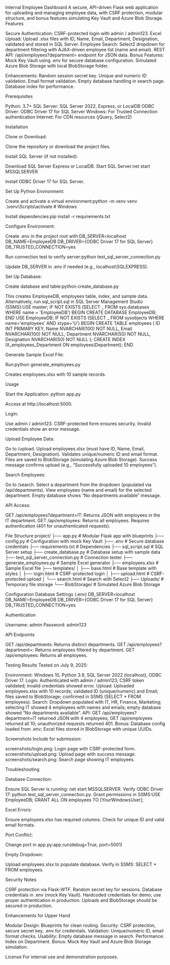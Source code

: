 Internal Employee Dashboard
A secure, API-driven Flask web application for uploading and managing employee data, with CSRF protection, modular structure, and bonus features simulating Key Vault and Azure Blob Storage.
Features

Secure Authentication: CSRF-protected login with admin / admin123.
Excel Upload: Upload .xlsx files with ID, Name, Email, Department, Designation, validated and stored in SQL Server.
Employee Search: Select2 dropdown for department filtering with AJAX-driven employee list (name and email).
REST API: /api/employees?department=<dept> endpoint for JSON data.
Bonus Features:
Mock Key Vault using .env for secure database configuration.
Simulated Azure Blob Storage with local BlobStorage folder.

Enhancements:
Random session secret key.
Unique and numeric ID validation.
Email format validation.
Empty database handling in search page.
Database index for performance.

Prerequisites

Python: 3.7+
SQL Server: SQL Server 2022, Express, or LocalDB
ODBC Driver: ODBC Driver 17 for SQL Server
Windows: For Trusted Connection authentication
Internet: For CDN resources (jQuery, Select2)

Installation

Clone or Download:

Clone the repository or download the project files.

Install SQL Server (if not installed):

Download SQL Server Express or LocalDB.
Start SQL Server:net start MSSQLSERVER

Install ODBC Driver 17 for SQL Server.

Set Up Python Environment:

Create and activate a virtual environment:python -m venv venv
.\venv\Scripts\activate # Windows

Install dependencies:pip install -r requirements.txt

Configure Environment:

Create .env in the project root with:DB_SERVER=localhost
DB_NAME=EmployeeDB
DB_DRIVER={ODBC Driver 17 for SQL Server}
DB_TRUSTED_CONNECTION=yes

Run connection test to verify server:python test_sql_server_connection.py

Update DB_SERVER in .env if needed (e.g., localhost\SQLEXPRESS).

Set Up Database:

Create database and table:python create_database.py

This creates EmployeeDB, employees table, index, and sample data.
Alternatively, run sql_script.sql in SQL Server Management Studio (SSMS):USE master;
IF NOT EXISTS (SELECT _ FROM sys.databases WHERE name = 'EmployeeDB')
BEGIN
CREATE DATABASE EmployeeDB;
END
USE EmployeeDB;
IF NOT EXISTS (SELECT _ FROM sysobjects WHERE name='employees' AND xtype='U')
BEGIN
CREATE TABLE employees (
ID INT PRIMARY KEY,
Name NVARCHAR(100) NOT NULL,
Email NVARCHAR(100) NOT NULL,
Department NVARCHAR(50) NOT NULL,
Designation NVARCHAR(50) NOT NULL
);
CREATE INDEX IX_employees_Department ON employees(Department);
END

Generate Sample Excel File:

Run:python generate_employees.py

Creates employees.xlsx with 10 sample records.

Usage

Start the Application:
python app.py

Access at http://localhost:5000.

Login:

Use admin / admin123.
CSRF-protected form ensures security.
Invalid credentials show an error message.

Upload Employee Data:

Go to /upload.
Upload employees.xlsx (must have ID, Name, Email, Department, Designation).
Validates unique/numeric ID and email format.
Files are saved to BlobStorage (simulating Azure Blob Storage).
Success message confirms upload (e.g., “Successfully uploaded 10 employees”).

Search Employees:

Go to /search.
Select a department from the dropdown (populated via /api/departments).
View employees (name and email) for the selected department.
Empty database shows “No departments available” message.

API Access:

GET /api/employees?department=IT: Returns JSON with employees in the IT department.
GET /api/employees: Returns all employees.
Requires authentication (401 for unauthenticated requests).

File Structure
project/
├── app.py # Modular Flask app with blueprints
├── config.py # Configuration with mock Key Vault
├── .env # Secure database credentials
├── requirements.txt # Dependencies
├── sql_script.sql # SQL Server setup
├── create_database.py # Database setup with sample data
├── test_sql_server_connection.py # Connection tester
├── generate_employees.py # Sample Excel generator
├── employees.xlsx # Sample Excel file
├── templates/
│ ├── base.html # Base template with styles
│ ├── login.html # CSRF-protected login
│ ├── upload.html # CSRF-protected upload
│ └── search.html # Search with Select2
├── Uploads/ # Temporary file storage
└── BlobStorage/ # Simulated Azure Blob Storage

Configuration
Database Settings (.env)
DB_SERVER=localhost
DB_NAME=EmployeeDB
DB_DRIVER={ODBC Driver 17 for SQL Server}
DB_TRUSTED_CONNECTION=yes

Authentication

Username: admin
Password: admin123

API Endpoints

GET /api/departments: Returns distinct departments.
GET /api/employees?department=<dept>: Returns employees filtered by department.
GET /api/employees: Returns all employees.

Testing Results
Tested on July 9, 2025:

Environment: Windows 10, Python 3.9, SQL Server 2022 (localhost), ODBC Driver 17.
Login: Authenticated with admin / admin123; CSRF token validated; invalid credentials showed error.
Upload: Uploaded employees.xlsx with 10 records; validated ID (unique/numeric) and Email; files saved to BlobStorage; confirmed in SSMS (SELECT \* FROM employees).
Search: Dropdown populated with IT, HR, Finance, Marketing; selecting IT showed 4 employees with names and emails; empty database showed “No departments available”.
API: GET /api/employees?department=IT returned JSON with 4 employees; GET /api/employees returned all 10; unauthorized requests returned 401.
Bonus: Database config loaded from .env; Excel files stored in BlobStorage with unique UUIDs.

Screenshots
Include for submission:

screenshots/login.png: Login page with CSRF-protected form.
screenshots/upload.png: Upload page with success message.
screenshots/search.png: Search page showing IT employees.

Troubleshooting

Database Connection:

Ensure SQL Server is running: net start MSSQLSERVER.
Verify ODBC Driver 17: python test_sql_server_connection.py.
Grant permissions in SSMS:USE EmployeeDB;
GRANT ALL ON employees TO [YourWindowsUser];

Excel Errors:

Ensure employees.xlsx has required columns.
Check for unique ID and valid email formats.

Port Conflict:

Change port in app.py:app.run(debug=True, port=5001)

Empty Dropdown:

Upload employees.xlsx to populate database.
Verify in SSMS: SELECT \* FROM employees.

Security Notes

CSRF protection via Flask-WTF.
Random secret key for sessions.
Database credentials in .env (mock Key Vault).
Hardcoded credentials for demo; use proper authentication in production.
Uploads and BlobStorage should be secured in production.

Enhancements for Upper Hand

Modular Design: Blueprints for clean routing.
Security: CSRF protection, secure secret key, .env for credentials.
Validation: Unique/numeric ID, email format checks.
Usability: Empty database message in search.
Performance: Index on Department.
Bonus: Mock Key Vault and Azure Blob Storage simulation.

License
For internal use and demonstration purposes.
